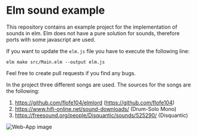 # Elm sound example

This repository contains an example project for the implementation of sounds in elm. Elm does not have a pure solution for sounds, therefore ports with some javascript are used.

If you want to update the `elm.js` file you have to execute the following line:

```shell
elm make src/Main.elm --output elm.js
```


Feel free to create pull requests if you find any bugs.

In the project three different songs are used. The sources for the songs are the following:
1. https://github.com/flofe104/elmlord (https://github.com/flofe104)
2. https://www.hifi-online.net/sound-downloads/ (Drum-Solo Mono)
3. https://freesound.org/people/Disquantic/sounds/525290/ (Disquantic)



![Web-App image](https://i.ibb.co/tzXjcKG/Bildschirmfoto-2020-07-12-um-11-32-43.png "Title")

